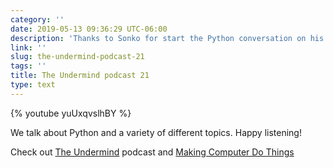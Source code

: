 ```yaml
---
category: ''
date: 2019-05-13 09:36:29 UTC-06:00
description: 'Thanks to Sonko for start the Python conversation on his podcast check it out!'
link: ''
slug: the-undermind-podcast-21
tags: ''
title: The Undermind podcast 21
type: text
---
```

{% youtube yuUxqvslhBY %}

We talk about Python and a variety of different topics. Happy listening!

Check out [The Undermind](https://makingcomputerdothings.com/category/podcast/) podcast and [Making Computer Do Things](https://makingcomputerdothings.com)
